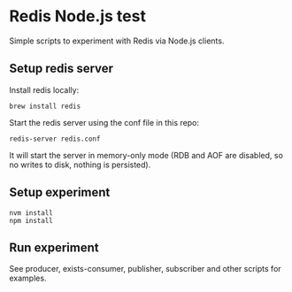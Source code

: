 
# Redis Node.js test

Simple scripts to experiment with Redis via Node.js clients.

## Setup redis server

Install redis locally:

    brew install redis

Start the redis server using the conf file in this repo:

    redis-server redis.conf

It will start the server in memory-only mode (RDB and AOF are disabled, so no writes to disk, nothing is persisted).

## Setup experiment

    nvm install
    npm install

## Run experiment

See producer, exists-consumer, publisher, subscriber and other scripts for examples.

